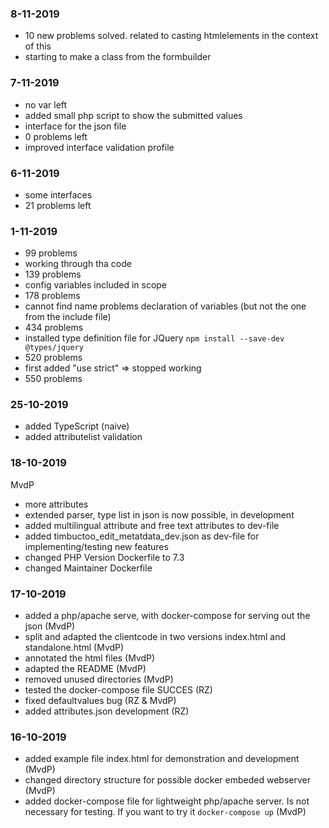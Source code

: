 ### 8-11-2019

* 10 new problems solved. related to casting  htmlelements in the context of this
* starting to make a class from the formbuilder

### 7-11-2019
 
 * no var left
 * added small php script to show the submitted values
 * interface for the json file
 * 0 problems left
 * improved interface validation profile

### 6-11-2019
* some interfaces
* 21 problems left

### 1-11-2019
* 99 problems 
* working through tha code
* 139 problems
* config variables included in scope
* 178 problems
* cannot find name problems declaration of variables (but not the one from the include file)
* 434 problems
* installed type definition file for JQuery ```npm install --save-dev @types/jquery```
* 520 problems
* first added "use strict" => stopped working
* 550 problems

### 25-10-2019

* added TypeScript (naive)
* added attributelist validation

### 18-10-2019

MvdP
* more attributes
* extended parser, type list in json is now possible, in development
* added multilingual attribute and free text attributes to dev-file
* added timbuctoo_edit_metatdata_dev.json as dev-file for implementing/testing new features
* changed PHP Version Dockerfile to 7.3
* changed Maintainer Dockerfile

### 17-10-2019

* added a php/apache serve, with docker-compose for serving out the json (MvdP)
* split and adapted the clientcode in two versions index.html and standalone.html (MvdP)
* annotated the html files (MvdP)
* adapted the README (MvdP)
* removed unused directories (MvdP)
* tested the docker-compose file SUCCES (RZ)
* fixed defaultvalues bug (RZ & MvdP)
* added attributes.json development (RZ)

### 16-10-2019

* added example file index.html for demonstration and development (MvdP)
* changed directory structure for possible docker embeded webserver (MvdP)
* added docker-compose file for lightweight php/apache server. Is not necessary for testing. If you want to try it ```docker-compose up``` (MvdP)

